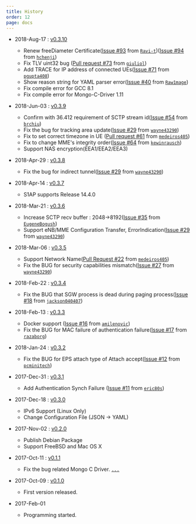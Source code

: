 ```yaml
---
title: History
order: 12
page: docs
---
```


- 2018-Aug-17 : [v0.3.10](https://github.com/acetcom/nextepc/archive/v0.3.10.tar.gz)
    - Renew freeDiameter Certificate([Issue #93](https://github.com/acetcom/nextepc/issues/93) from [`Ravi-t`](https://github.com/Ravi-t))([Issue #94](https://github.com/acetcom/nextepc/issues/94) from [`hchenji`](https://github.com/hchenji))
    - Fix TLV uint32 bug ([Pull request #73](https://github.com/acetcom/nextepc/pull/73) from [`giuliol`](https://github.com/giuliol))
    - Add TRACE for IP address of connected UEs([Issue #71](https://github.com/acetcom/nextepc/issues/71) from [`pgupta408`](https://github.com/Ravi-t))
    - Show reason string for YAML parser error([Issue #40](https://github.com/acetcom/nextepc/issues/40) from [`Raw1mage`](https://github.com/Raw1mage))
    - Fix compile error for GCC 8.1
    - Fix compile error for Mongo-C-Driver 1.11


- 2018-Jun-03 : [v0.3.9](https://github.com/acetcom/nextepc/archive/v0.3.9.tar.gz)
    - Confirm with 36.412 requirement of SCTP stream id([Issue #54](https://github.com/acetcom/nextepc/issues/54) from [`brchiu`](https://github.com/brchiu))
    - Fix the bug for tracking area update([Issue #29](https://github.com/acetcom/nextepc/issues/29) from [`wayne43290`](https://github.com/wayne43290))
    - Fix to set correct timezone in UE ([Pull request #61](https://github.com/acetcom/nextepc/pull/61) from [`medeiros405`](https://github.com/medeiros405))
    - Fix to change MME's integrity order([Issue #64](https://github.com/acetcom/nextepc/issues/64) from [`kewinrausch`](https://github.com/kewinrausch))
    - Support NAS encryption(EEA1/EEA2/EEA3)


- 2018-Apr-29 : [v0.3.8](https://github.com/acetcom/nextepc/archive/v0.3.8.tar.gz)
    - Fix the bug for indirect tunnel([Issue #29](https://github.com/acetcom/nextepc/issues/29) from [`wayne43290`](https://github.com/wayne43290))


- 2018-Apr-14 : [v0.3.7](https://github.com/acetcom/nextepc/archive/v0.3.7.tar.gz)
    - S1AP supports Release 14.4.0


- 2018-Mar-21 : [v0.3.6](https://github.com/acetcom/nextepc/archive/v0.3.6.tar.gz)
    - Increase SCTP recv buffer : 2048->8192([Issue #35](https://github.com/acetcom/nextepc/issues/35) from [`EugeneBogush`](https://github.com/EugeneBogush))
    - Support eNB/MME Configuration Transfer, ErrorIndication([Issue #29](https://github.com/acetcom/nextepc/issues/29) from [`wayne43290`](https://github.com/wayne43290))


- 2018-Mar-06 : [v0.3.5](https://github.com/acetcom/nextepc/archive/v0.3.5.tar.gz)
    - Support Network Name([Pull Request #22](https://github.com/acetcom/nextepc/pull/22) from [`medeiros405`](https://github.com/medeiros405))
    - Fix the BUG for security capabilities mismatch([Issue #27](https://github.com/acetcom/nextepc/issues/27) from [`wayne43290`](https://github.com/wayne43290))


- 2018-Feb-22 : [v0.3.4](https://github.com/acetcom/nextepc/archive/v0.3.4.tar.gz)
    - Fix the BUG that SGW process is dead during paging process([Issue #18](https://github.com/acetcom/nextepc/issues/18) from [`jackson040407`](https://github.com/jackson040407))


- 2018-Feb-13 : [v0.3.3](https://github.com/acetcom/nextepc/archive/v0.3.3.tar.gz)
    - Docker support ([Issue #16](https://github.com/acetcom/nextepc/issues/16) from [`amilenovic`](https://github.com/amilenovic))
    - Fix the BUG for MAC failure of authentication failure([Issue #17](https://github.com/acetcom/nextepc/issues/17) from [`razaborg`](https://github.com/razaborg))


- 2018-Jan-24 : [v0.3.2](https://github.com/acetcom/nextepc/archive/v0.3.2.tar.gz)
    - Fix the BUG for EPS attach type of Attach accept([Issue #12](https://github.com/acetcom/nextepc/issues/12) from [`pcminitech`](https://github.com/pcminitech))


- 2017-Dec-31 : [v0.3.1](https://github.com/acetcom/nextepc/archive/v0.3.1.tar.gz)
    - Add Authentication Synch Failure ([Issue #11](https://github.com/acetcom/nextepc/issues/11) from [`eric80s`](https://github.com/eric80s))


- 2017-Dec-18 : [v0.3.0](https://github.com/acetcom/nextepc/archive/v0.3.0.tar.gz)
    - IPv6 Support (Linux Only)
    - Change Configuration File (JSON -> YAML)


- 2017-Nov-02 : [v0.2.0](https://github.com/acetcom/nextepc/archive/v0.2.0.tar.gz)
    - Publish Debian Package
    - Support FreeBSD and Mac OS X


- 2017-Oct-11 : [v0.1.1](https://github.com/acetcom/nextepc/archive/v0.1.1.tar.gz)
    - Fix the bug related Mongo C Driver. [`...`](https://github.com/acetcom/nextepc/commit/4245502ae287df9c457621b3f4cccb519c4d4878)


- 2017-Oct-09 : [v0.1.0](https://github.com/acetcom/nextepc/archive/v0.1.0.tar.gz)
    - First version released.


- 2017-Feb-01
    - Programming started.
